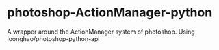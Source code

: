 # photoshop-ActionManager-python
A wrapper around the ActionManager system of photoshop. Using loonghao/photoshop-python-api
